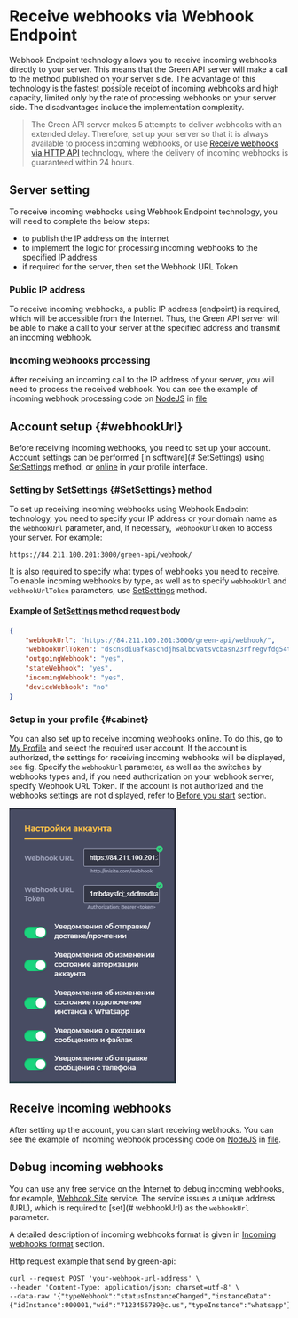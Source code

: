 # Receive webhooks via Webhook Endpoint

Webhook Endpoint technology allows you to receive incoming webhooks directly to your server. This means that the Green API server will make a call to the method published on your server side. The advantage of this technology is the fastest possible receipt of incoming webhooks and high capacity, limited only by the rate of processing webhooks on your server side. The disadvantages include the implementation complexity. 

> The Green API server makes 5 attempts to deliver webhooks with an extended delay. Therefore, set up your server so that it is always available to process incoming webhooks, or use [Receive webhooks via HTTP API](technology-http-api.md) technology, where the delivery of incoming webhooks is guaranteed within 24 hours.

## Server setting
To receive incoming webhooks using Webhook Endpoint technology, you will need to complete the below steps:

- to publish the IP address on the internet
- to implement the logic for processing incoming webhooks to the specified IP address
- if required for the server, then set the Webhook URL Token 

### Public IP address

To receive incoming webhooks, a public IP address (endpoint) is required, which will be accessible from the Internet. Thus, the Green API server will be able to make a call to your server at the specified address and transmit an incoming webhook.

### Incoming webhooks processing

After receiving an incoming call to the IP address of your server, you will need to process the received webhook. You can see the example of incoming webhook processing code on [NodeJS](https://nodejs.org) in [file](https://github.com/green-api/whatsapp-api-client/blob/master/examples/ReceiveWebhook.js)

## Account setup {#webhookUrl}

Before receiving incoming webhooks, you need to set up your account. Account settings can be performed [in software](# SetSettings) using [SetSettings](../account/SetSettings.md) method, or [online](#cabinet) in your profile interface.

### Setting by [SetSettings](../account/SetSettings.md) {#SetSettings} method

To set up receiving incoming webhooks using Webhook Endpoint technology, you need to specify your IP address or your domain name as the `webhookUrl` parameter, and, if necessary,` webhookUrlToken` to access your server. For example:

```
https://84.211.100.201:3000/green-api/webhook/
```

It is also required to specify what types of webhooks you need to receive. To enable incoming webhooks by type, as well as to specify `webhookUrl` and` webhookUrlToken` parameters, use [SetSettings](../account/SetSettings.md) method.

#### Example of [SetSettings](../account/SetSettings.md) method request body

```json
{
    "webhookUrl": "https://84.211.100.201:3000/green-api/webhook/",
    "webhookUrlToken": "dscnsdiuafkascndjhsalbcvatsvcbasn23rfregvfdg54tds",
    "outgoingWebhook": "yes",
    "stateWebhook": "yes",
    "incomingWebhook": "yes",
    "deviceWebhook": "no"
}
```

### Setup in your profile {#cabinet}

You can also set up to receive incoming webhooks online. To do this, go to [My Profile](https://cabinet.green-api.com) and select the required user account. If the account is authorized, the settings for receiving incoming webhooks will be displayed, see fig. Specify the `webhookUrl` parameter, as well as the switches by webhooks types and, if you need authorization on your webhook server, specify Webhook URL Token. If the account is not authorized and the webhooks settings are not displayed, refer to [Before you start](../../before-start.md#qr) section.

![Incoming webhooks settings](../../assets/technology-webhook-endpoint.png "Incoming webhooks settings")

## Receive incoming webhooks

After setting up the account, you can start receiving webhooks. You can see the example of incoming webhook processing code on [NodeJS](https://nodejs.org) in [file](https://github.com/green-api/whatsapp-api-client/blob/master/examples/ReceiveWebhook.js).

## Debug incoming webhooks

You can use any free service on the Internet to debug incoming webhooks, for example, [Webhook.Site](https://webhook.site/) service. The service issues a unique address (URL), which is required to [set](# webhookUrl) as the `webhookUrl` parameter.

A detailed description of incoming webhooks format is given in [Incoming webhooks format](notifications-format/index.md) section.


Http request example that send by green-api:

```
curl --request POST 'your-webhook-url-address' \
--header 'Content-Type: application/json; charset=utf-8' \
--data-raw '{"typeWebhook":"statusInstanceChanged","instanceData":{"idInstance":000001,"wid":"7123456789@c.us","typeInstance":"whatsapp"},"timestamp":1654553712,"statusInstance":"online"}'
```